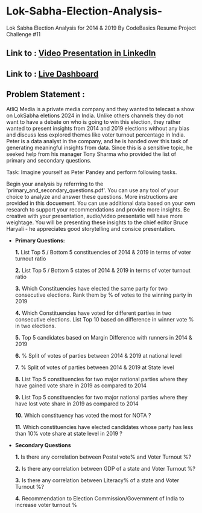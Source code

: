 # Lok-Sabha-Election-Analysis-
Lok Sabha Election Analysis for 2014 &amp; 2019 By CodeBasics Resume Project Challenge #11


## Link to : [Video Presentation in LinkedIn](https://www.linkedin.com/posts/rahul-barua-37444726b_dataanalytics-loksabhaelections-electioninsights-activity-7205222164818501632-fAdE?utm_source=share&utm_medium=member_desktop)

## Link to : [Live Dashboard](https://app.powerbi.com/view?r=eyJrIjoiOGMwZmZlZjYtOWNmOC00MDQwLWFlYTEtNDI3YTI2ZDQ2Y2ZiIiwidCI6ImM2ZTU0OWIzLTVmNDUtNDAzMi1hYWU5LWQ0MjQ0ZGM1YjJjNCJ9)

## Problem Statement :
AtliQ Media is a private media company and they wanted to telecast a show on LokSabha eletions 2024 in India. Unlike others channels they do not want to have a debate on who is going to win this election, they rather wanted to present insights from 2014 and 2019 elections without any bias and discuss less explored themes like voter turnout percentage in India. Peter is a data analyst in the company, and he is handed over this task of generating meaningful insights from data. Since this is a sensitive topic, he seeked help from his manager Tony Sharma who provided the list of primary and secondary questions.

Task: Imagine yourself as Peter Pandey and perform following tasks.

Begin your analysis by referrring to the 'primary_and_secondary_questions.pdf'. You can use any tool of your choice to analyze and answer these questions. More instructions are provided in this docuement.
You can use additional data based on your own research to support your recommendations and provide more insights.
Be creative with your presentation, audio/video presentatio will have more weightage. You will be presenting these insights to the chief editor Bruce Haryali - he appreciates good storytelling and consice presentation.

- **Primary Questions:**
  
    **1.** List  Top 5 / Bottom  5 constituencies of 2014 & 2019 in terms of voter turnout ratio
  
    **2.** List  Top 5 / Bottom  5 states of 2014 & 2019 in terms of voter turnout ratio
  
    **3.** Which Constituencies have elected the same party for two consecutive elections. Rank them by % of votes to the winning party in 2019
  
    **4.** Which Constituencies have voted for different parties in two consecutive elections. List Top 10 based on difference in winner vote % in two elections.
  
    **5.** Top 5 candidates based on Margin Difference with runners in 2014 & 2019
  
    **6.** % Split of votes of parties between 2014 & 2019 at national level
  
    **7.** % Split of votes of parties between 2014 & 2019 at State level
  
    **8.** List  Top 5 constituencies for two major national parties where they have gained vote share in 2019 as compared to 2014
  
    **9.** List  Top 5 constituencies for two major national parties where they have lost vote share in 2019 as compared to 2014
  
   **10.** Which constituency has voted the most for NOTA ?
  
   **11.** Which constituencies have elected candidates whose party has less than 10% vote share at state level in 2019 ?

- **Secondary Questions**

    **1.** Is there any correlation between Postal vote% and Voter Turnout %?

    **2.** Is there any correlation between GDP of a state and Voter Turnout %?

    **3.** Is there any correlation between Literacy% of a state and Voter Turnout %?

    **4.** Recommendation to Election Commission/Government of India to increase voter turnout %
  

  
    
